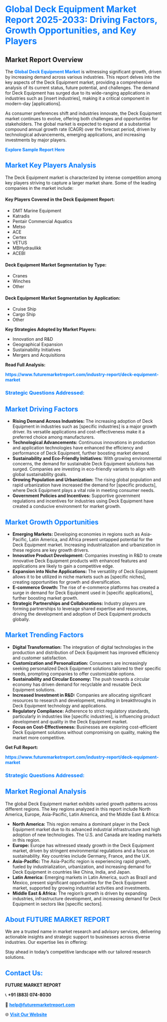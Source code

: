 <h1 style="color: #007BFF;">Global Deck Equipment Market Report 2025-2033: Driving Factors, Growth Opportunities, and Key Players</h1>

<section id="overview">
<h2>Market Report Overview</h2>
<p>The <a href="https://www.futuremarketreport.com/industry-report/deck-equipment-market" style="color: #007BFF; text-decoration: none;"><strong>Global Deck Equipment Market</strong></a> is witnessing significant growth, driven by increasing demand across various industries. This report delves into the key aspects of the Deck Equipment market, providing a comprehensive analysis of its current status, future potential, and challenges. The demand for Deck Equipment has surged due to its wide-ranging applications in industries such as [insert industries], making it a critical component in modern-day [applications].</p>
<p>As consumer preferences shift and industries innovate, the Deck Equipment market continues to evolve, offering both challenges and opportunities for stakeholders. The global market is expected to expand at a substantial compound annual growth rate (CAGR) over the forecast period, driven by technological advancements, emerging applications, and increasing investments by major players.</p>
</section>

<section id="overview">
<p><a href="https://www.futuremarketreport.com/request-sample/reportId=102760" style="color: #007BFF; text-decoration: none;"><strong>Explore Sample Report Here</strong></a></p>
</section>

<section id="key-players">
<h2 style="color: #007BFF;">Market Key Players Analysis</h2>
<p>The Deck Equipment market is characterized by intense competition among key players striving to capture a larger market share. Some of the leading companies in the market include:</p>
<h4>Key Players Covered in the Deck Equipment Report:</h4>
<ul><li>DMT Marine Equipment</li><li>Katradis</li><li>Pentair Commercial Aquatics</li><li>Metso</li><li>ACE</li><li>Certex</li><li>VETUS</li><li>MBHydraulikk</li><li>ACEBI</li></ul>
<h4>Deck Equipment Market Segmentation by Type:</h4>
<ul><li>Cranes</li><li>Winches</li><li>Other</li></ul>

<h4>Deck Equipment Market Segmentation by Application:</h4>
<ul><li>Cruise Ship</li><li>Cargo Ship</li><li>Other</li></ul>
<p><strong>Key Strategies Adopted by Market Players:</strong></p>
<ul>
<li>Innovation and R&D</li>
<li>Geographical Expansion</li>
<li>Sustainability Initiatives</li>
<li>Mergers and Acquisitions</li>
</ul>
</section>

<section>
<p><strong>Read Full Analysis: </strong></p><a href="https://www.futuremarketreport.com/industry-report/deck-equipment-market" style="color: #007BFF; text-decoration: none;"><strong>https://www.futuremarketreport.com/industry-report/deck-equipment-market</strong></a>
<h3 style="color: #007BFF;">Strategic Questions Addressed:</h3>
</section>

<section id="driving-factors">
<h2 style="color: #007BFF;">Market Driving Factors</h2>
<ul>
<li><strong>Rising Demand Across Industries:</strong> The increasing adoption of Deck Equipment in industries such as [specific industries] is a major growth driver. Its versatile applications and cost-effectiveness make it a preferred choice among manufacturers.</li>
<li><strong>Technological Advancements:</strong> Continuous innovations in production and application technologies have enhanced the efficiency and performance of Deck Equipment, further boosting market demand.</li>
<li><strong>Sustainability and Eco-Friendly Initiatives:</strong> With growing environmental concerns, the demand for sustainable Deck Equipment solutions has surged. Companies are investing in eco-friendly variants to align with global sustainability goals.</li>
<li><strong>Growing Population and Urbanization:</strong> The rising global population and rapid urbanization have increased the demand for [specific products], where Deck Equipment plays a vital role in meeting consumer needs.</li>
<li><strong>Government Policies and Incentives:</strong> Supportive government regulations and incentives for industries using Deck Equipment have created a conducive environment for market growth.</li>
</ul>
</section>

<section id="growth-opportunities">
<h2 style="color: #007BFF;">Market Growth Opportunities</h2>
<ul>
<li><strong>Emerging Markets:</strong> Developing economies in regions such as Asia-Pacific, Latin America, and Africa present untapped potential for the Deck Equipment market. Increasing industrialization and urbanization in these regions are key growth drivers.</li>
<li><strong>Innovative Product Development:</strong> Companies investing in R&D to create innovative Deck Equipment products with enhanced features and applications are likely to gain a competitive edge.</li>
<li><strong>Expansion into Niche Applications:</strong> The versatility of Deck Equipment allows it to be utilized in niche markets such as [specific niches], creating opportunities for growth and diversification.</li>
<li><strong>E-commerce Growth:</strong> The rise of e-commerce platforms has created a surge in demand for Deck Equipment used in [specific applications], further boosting market growth.</li>
<li><strong>Strategic Partnerships and Collaborations:</strong> Industry players are forming partnerships to leverage shared expertise and resources, driving the development and adoption of Deck Equipment products globally.</li>
</ul>
</section>

<section id="trending-factors">
<h2 style="color: #007BFF;">Market Trending Factors</h2>
<ul>
<li><strong>Digital Transformation:</strong> The integration of digital technologies in the production and distribution of Deck Equipment has improved efficiency and customer satisfaction.</li>
<li><strong>Customization and Personalization:</strong> Consumers are increasingly seeking personalized Deck Equipment solutions tailored to their specific needs, prompting companies to offer customizable options.</li>
<li><strong>Sustainability and Circular Economy:</strong> The push towards a circular economy has driven demand for recyclable and reusable Deck Equipment solutions.</li>
<li><strong>Increased Investment in R&D:</strong> Companies are allocating significant resources to research and development, resulting in breakthroughs in Deck Equipment technology and applications.</li>
<li><strong>Regulatory Compliance:</strong> Adherence to strict regulatory standards, particularly in industries like [specific industries], is influencing product development and quality in the Deck Equipment market.</li>
<li><strong>Focus on Cost-Effectiveness:</strong> Businesses are exploring cost-efficient Deck Equipment solutions without compromising on quality, making the market more competitive.</li>
</ul>
</section>

<section>
<p><strong>Get Full Report: </strong></p><a href="https://www.futuremarketreport.com/industry-report/deck-equipment-market" style="color: #007BFF; text-decoration: none;"><strong>https://www.futuremarketreport.com/industry-report/deck-equipment-market</strong></a>
<h3 style="color: #007BFF;">Strategic Questions Addressed:</h3>
</section>


<section id="regional-analysis">
<h2 style="color: #007BFF;">Market Regional Analysis</h2>
<p>The global Deck Equipment market exhibits varied growth patterns across different regions. The key regions analyzed in this report include North America, Europe, Asia-Pacific, Latin America, and the Middle East & Africa:</p>
<ul>
<li><strong>North America:</strong> This region remains a dominant player in the Deck Equipment market due to its advanced industrial infrastructure and high adoption of new technologies. The U.S. and Canada are leading markets in this region.</li>
<li><strong>Europe:</strong> Europe has witnessed steady growth in the Deck Equipment market, driven by stringent environmental regulations and a focus on sustainability. Key countries include Germany, France, and the U.K.</li>
<li><strong>Asia-Pacific:</strong> The Asia-Pacific region is experiencing rapid growth, fueled by industrialization, urbanization, and increasing demand for Deck Equipment in countries like China, India, and Japan.</li>
<li><strong>Latin America:</strong> Emerging markets in Latin America, such as Brazil and Mexico, present significant opportunities for the Deck Equipment market, supported by growing industrial activities and investments.</li>
<li><strong>Middle East & Africa:</strong> The region’s growth is driven by expanding industries, infrastructure development, and increasing demand for Deck Equipment in sectors like [specific sectors].</li>
</ul>
</section>

<footer>
<h2 style="color: #007BFF;">About FUTURE MARKET REPORT</h2>
<p>We are a trusted name in market research and advisory services, delivering actionable insights and strategic support to businesses across diverse industries. Our expertise lies in offering:</p>

<p>Stay ahead in today’s competitive landscape with our tailored research solutions.</p>

<h2 style="color: #007BFF;">Contact Us:</h2>
<p><strong>FUTURE MARKET REPORT</strong></p>
<p>📞 <strong>+91 (883) 074-8030</strong></p>
<p>📧 <strong><a href="mailto:help@futuremarketreport.com" style="color: #007BFF;">help@futuremarketreport.com</a></strong></p>
<p>🌐 <strong><a href="https://www.futuremarketreport.com/" style="color: #007BFF;">Visit Our Website</a></strong></p>
</footer>